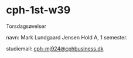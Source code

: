 # cph-1st-w39
Torsdagsøvelser

navn: Mark Lundgaard Jensen
Hold A, 1 semester.

studiemail: cph-mj924@cphbusiness.dk